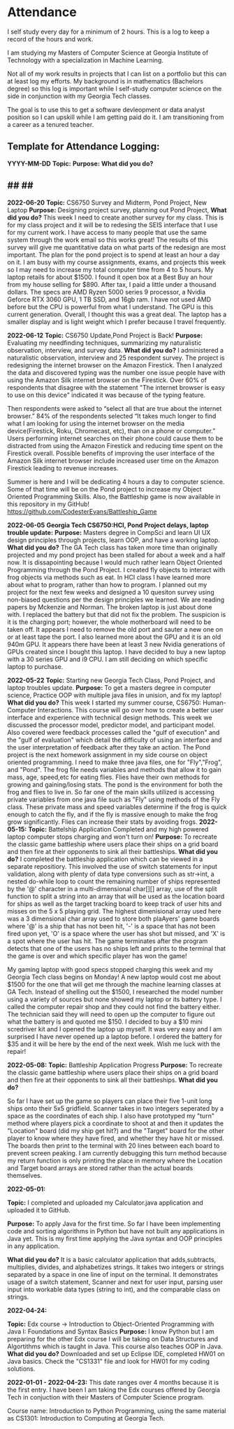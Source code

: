 # Attendance
I self study every day for a minimum of 2 hours. This is a log to keep a record of the hours and work.

I am studying my Masters of Computer Science at Georgia Institute of Technology with a specialization in Machine Learning. 

Not all of my work results in projects that I can list on a portfolio but this can at least log my efforts. My background is in mathematics (Bachelors degree) so this log is important while I self-study computer science on the side in conjunction with my Georgia Tech classes.

The goal is to use this to get a software devleopment or data analyst position so I can upskill while I am getting paid do it. I am transitioning from a career as a tenured teacher.

## Template for Attendance Logging:

**YYYY-MM-DD**
**Topic:** 
**Purpose:**
**What did you do?**

##        ##         ##         ##

**2022-06-20**
**Topic:** CS6750 Survey and Midterm, Pond Project, New Laptop
**Purpose:** Designing project survey, planning out Pond Project, 
**What did you do?** This week I need to create another survey for my class. This is for my class project and it will be to redesing the SEIS interface that I use for my current work. I have access to many people that use the same system through the work email so this works great! The results of this survey will give me quantitative data on what parts of the redesign are most important. 
The plan for the pond project is to spend at least an hour a day on it. I am busy with my course assignments, exams, and projects this week so I may need to increase my total computer time from 4 to 5 hours.
My laptop retails for about $1500. I found it open box at a Best Buy an hour from my house selling for $890. After tax, I paid a little under a thousand dollars. The specs are AMD Ryzen 5000 series 9 processor, a Nvidia Geforce RTX 3060 GPU, 1 TB SSD, and 16gb ram. I have not used AMD before but the CPU is powerful from what I understand. The GPU is this current generation. Overall, I thought this was a great deal. The laptop has a smaller display and is light weight which I prefer because I travel frequently. 


**2022-06-12**
**Topic:** CS6750 Update,Pond Project is Back!
**Purpose:** Evaluating my needfinding techniques, summarizing my naturalistic observation, interview, and survey data.
**What did you do?**
I administered a naturalistic observation, interview and 25 respondent survey. The project is redesigning the internet browser on the Amazon Firestick. Then I analyzed the data and discovered typing was the number one issue people have with using the Amazon Silk internet browser on the Firestick. Over 60% of respondents that disagree with the statement "The internet browser is easy to use on this device" indicated it was because of the typing feature. 


Then respondents were asked to “select all that are true about the internet browser.” 84% of the respondents selected “It takes much longer to find what I am looking for using the internet browser on the media device(Firestick, Roku, Chromecast, etc), than on a phone or computer.” Users performing internet searches on their phone could cause them to be distracted from using the Amazon Firestick and reducing time spent on the Firestick overall. Possible benefits of improving the user interface of the Amazon Silk internet browser include increased user time on the Amazon Firestick leading to revenue increases.

Summer is here and I will be dedicating 4 hours a day to computer science. Some of that time will be on the Pond project to increase my Object Oriented Programming Skills. Also, the Battleship game is now available in this repository in my GitHub! https://github.com/CodesterEvans/Battleship_Game

**2022-06-05**
**Georgia Tech CS6750:HCI, Pond Project delays, laptop trouble update:** 
**Purpose:** Masters degree in CompSci and learn UI UX design principles through projects, learn OOP, and have a working laptop.
**What did you do?**
The GA Tech class has taken more time than originally projected and my pond project has been stalled for about a week and a half now. It is dissapointing because I would much rather learn Object Oriented Programming through the Pond Project. I created fly objects to interact with frog objects via methods such as eat. 
In HCI class I have learned more about what to program, rather than how to program. I planned out my project for the next few weeks and designed a 10 quesiton survey using non-biased questions per the design principles we learned. We are reading papers by Mckenzie and Norman.
The broken laptop is just about done with. I replaced the battery but that did not fix the problem. The suspicion is it is the charging port; however, the whole motherboard will need to be taken off. It appears I need to remove the old port and sauter a new one on or at least tape the port. I also learned more about the GPU and it is an old 940m GPU. It appears there have been at least 3 new Nvidia generations of GPUs created since I bought this laptop. I have decided to buy a new laptop with a 30 series GPU and i9 CPU. I am still deciding on which specific laptop to purchase.

**2022-05-22**
**Topic:** Starting new Georgia Tech Class, Pond Project, and laptop troubles update.
**Purpose:** To get a masters degree in computer science, Practice OOP with multiple java files in unision, and fix my laptop!
**What did you do?**
This week I started my summer course, CS6750: Human-Computer Interactions. This course will go over how to create a better user interface and experience with technical design methods. This week we discussed the processor model, predictor model, and participant model. Also covered were feedback processes called the "gulf of execution" and the "gulf of evaluation" which detail the difficulty of using an interface and the user interpretation of feedback after they take an action. The Pond project is the next homework assignment in my side course on object oriented programming. I need to make three java files, one for "Fly","Frog", and "Pond". The frog file needs variables and methods that allow it to gain mass, age, speed,etc for eating flies. Flies have their own methods for growing and gaining/losing stats. The pond is the environment for both the frog and flies to live in. So far one of the main skills utilized is accessing private variables from one java file such as "Fly" using methods of the Fly class. These private mass and speed variables determine if the frog is quick enough to catch the fly, and if the fly is massive enough to make the frog grow significantly. Flies can increase their stats by avoiding frogs. 
**2022-05-15:**
**Topic:**  Battelship Application Completed and my high powered laptop computer stops charging and won't turn on!
**Purpose:** To recreate the classic game battleship where users place their ships on a grid board and then fire at their opponents to sink all their battleships.
**What did you do?** 
I completed the battleship application which can be viewed in a separate repositiory. This involved the use of switch statements for input validation, along with plenty of data type conversions such as str->int, a nested do-while loop to count the remaining number of ships represented by the '@' character in a multi-dimensional char[][] array, use of the split function to split a string into an array that will be used as the location board for ships as well as the target tracking board to keep track of user hits and misses on the 5 x 5 playing grid. The highest dimenisional array used here was a 3 dimensional char array used to store both plaAyers' game boards where '@' is a ship that has not been hit, '-' is a space that has not been fired upon yet, 'O' is a space where the user has shot but missed, and 'X' is a spot where the user has hit. The game terminates after the program detects that one of the users has no ships left and prints to the terminal that the game is over and which specific player has won the game!

My gaming laptop with good specs stopped charging this week and my Georgia Tech class begins on Monday! A new laptop would cost me about $1500 for the one that will get me through the machine learning classes at GA Tech. 
Instead of shelling out the $1500, I researched the model number using a variety of sources but none showed my laptop or its battery type. I called the computer repair shop and they could not find the battery either. The technician said they will need to open up the computer to figure out what the battery is and quoted me $150. I decided to buy a $10 mini scredriver kit and I opened the laptop up myself. It was very easy and I am surprised I have never opened up a laptop before. I ordered the battery for $35 and it will be here by the end of the next week. Wish me luck with the repair!

**2022-05-08:**
**Topic:** Battleship Application Progress
**Purpose:** 
To recreate the classic game battleship where users place their ships on a grid board and then fire at their opponents to sink all their battleships.
**What did you do?** 

So far I have set up the game so players can place their five 1-unit long ships onto their 5x5 gridfield. Scanner takes in two integers seperated by a space as the coordinates of each ship.
I also have prototyped my "turn" method where players pick a coordinate to shoot at and then it updates the "Location" board (did my ship get hit?) and the "Target" board for the other player to know 
where they have fired, and whether they have hit or missed. The boards then print to the terminal with 20 lines between each board to prevent screen peaking. 
I am currently debugging this turn method because my return function is only printing the place in memory where the Location and Target board arrays are stored rather than the actual boards themselves.


**2022-05-01:**

**Topic:** 
I completed and uploaded my Calculator.java application and uploaded it to GitHub. 

**Purpose:** 
To apply Java for the first time. So far I have been implementing code and sorting algorithms in Python but have not built any applications in Java yet.
This is my first time applying the Java syntax and OOP principles in any application.

**What did you do?**
It is a basic calculator application that adds,subtracts, 
multiplies, divides, and alphabetizes strings. It takes two integers or strings separated by a space in one line of input on the terminal. 
It demonstrates usage of a switch statement, Scanner and next for user input, parsing user input into workable data types (string to int), and the comparable class on strings.

**2022-04-24:**

**Topic:** Edx course -> Introduction to Object-Oriented Programming with Java I: Foundations and Syntax Basics
**Purpose:** I know Python but I am preparing for the other Edx course I will be taking on Data Structures and Algortithms which is taught in Java.
This course also teaches OOP in Java.
**What did you do?** 
Downloaded and set up Eclipse IDE, completed HW01 on Java basics. Check the "CS1331" file and look for HW01 for my coding solutions.


**2022-01-01 - 2022-04-23:**
This date ranges over 4 months because it is the first entry. I have been 
I am taking the Edx courses offered by Georgia Tech in conjuction with their Masters of Computer Science program. 

Course name: Introduction to Python Programming, using the same material as CS1301: Introduction to Computing at Georgia Tech.
